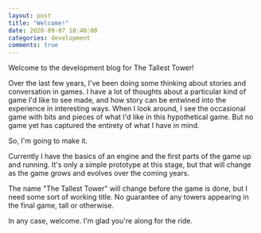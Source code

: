 ```yaml
---
layout: post
title: "Welcome!"
date: 2020-09-07 18:40:00
categories: development
comments: true
---
```

Welcome to the development blog for The Tallest Tower!

Over the last few years, I've been doing some thinking about stories and conversation in games. I have a lot of thoughts about a particular kind of game I'd like to see made, and how story can be entwined into the experience in interesting ways. When I look around, I see the occasional game with bits and pieces of what I'd like in this hypothetical game. But no game yet has captured the entirety of what I have in mind.

So, I'm going to make it.

Currently I have the basics of an engine and the first parts of the game up and running. It's only a simple prototype at this
stage, but that will change as the game grows and evolves over the coming years.

The name "The Tallest Tower" will change before the game is done, but I need some sort of working title. No guarantee of any towers appearing in the final game, tall or otherwise.

In any case, welcome. I'm glad you're along for the ride.
